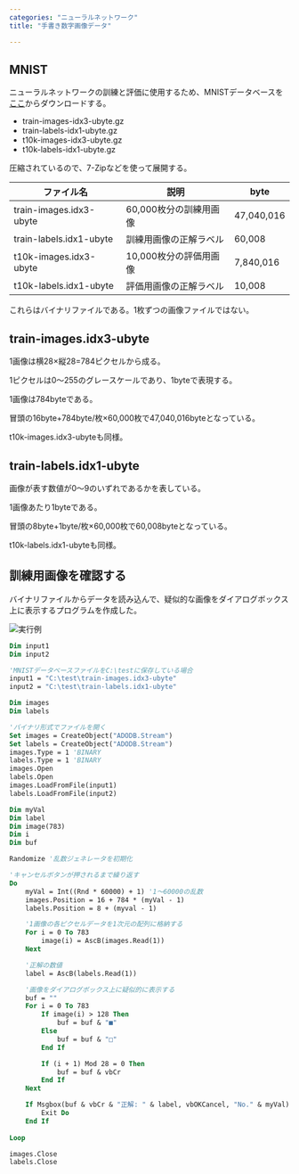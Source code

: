 ```yaml
---
categories: "ニューラルネットワーク"
title: "手書き数字画像データ"

---
```


## MNIST

ニューラルネットワークの訓練と評価に使用するため、MNISTデータベースを[ここ](http://yann.lecun.com/exdb/mnist/)からダウンロードする。

- train-images-idx3-ubyte.gz
- train-labels-idx1-ubyte.gz
- t10k-images-idx3-ubyte.gz
- t10k-labels-idx1-ubyte.gz

圧縮されているので、7-Zipなどを使って展開する。

|ファイル名|説明|byte|
|---|---|---|
|train-images.idx3-ubyte|60,000枚分の訓練用画像|47,040,016|
|train-labels.idx1-ubyte|訓練用画像の正解ラベル|60,008|
|t10k-images.idx3-ubyte|10,000枚分の評価用画像|7,840,016|
|t10k-labels.idx1-ubyte|評価用画像の正解ラベル|10,008|

これらはバイナリファイルである。1枚ずつの画像ファイルではない。

## train-images.idx3-ubyte

1画像は横28×縦28=784ピクセルから成る。

1ピクセルは0～255のグレースケールであり、1byteで表現する。

1画像は784byteである。

冒頭の16byte+784byte/枚×60,000枚で47,040,016byteとなっている。

t10k-images.idx3-ubyteも同様。

## train-labels.idx1-ubyte

画像が表す数値が0～9のいずれであるかを表している。

1画像あたり1byteである。

冒頭の8byte+1byte/枚×60,000枚で60,008byteとなっている。

t10k-labels.idx1-ubyteも同様。

## 訓練用画像を確認する

バイナリファイルからデータを読み込んで、疑似的な画像をダイアログボックス上に表示するプログラムを作成した。

![実行例](https://sammaya164.github.io/deep/assets/images/210304_mnist.png)


```vb
Dim input1
Dim input2

'MNISTデータベースファイルをC:\testに保存している場合
input1 = "C:\test\train-images.idx3-ubyte"
input2 = "C:\test\train-labels.idx1-ubyte"

Dim images
Dim labels

'バイナリ形式でファイルを開く
Set images = CreateObject("ADODB.Stream")
Set labels = CreateObject("ADODB.Stream")
images.Type = 1 'BINARY
labels.Type = 1 'BINARY
images.Open
labels.Open
images.LoadFromFile(input1)
labels.LoadFromFile(input2)

Dim myVal
Dim label
Dim image(783)
Dim i
Dim buf

Randomize '乱数ジェネレータを初期化

'キャンセルボタンが押されるまで繰り返す
Do
    myVal = Int((Rnd * 60000) + 1) '1～60000の乱数
    images.Position = 16 + 784 * (myVal - 1)
    labels.Position = 8 + (myval - 1)

    '1画像の各ピクセルデータを1次元の配列に格納する
    For i = 0 To 783
        image(i) = AscB(images.Read(1))
    Next

    '正解の数値
    label = AscB(labels.Read(1))

    '画像をダイアログボックス上に疑似的に表示する
    buf = ""
    For i = 0 To 783
        If image(i) > 128 Then
            buf = buf & "■"
        Else
            buf = buf & "□"
        End If

        If (i + 1) Mod 28 = 0 Then
            buf = buf & vbCr
        End If
    Next

    If Msgbox(buf & vbCr & "正解: " & label, vbOKCancel, "No." & myVal) = vbCancel Then
        Exit Do
    End If
    
Loop

images.Close
labels.Close
```
